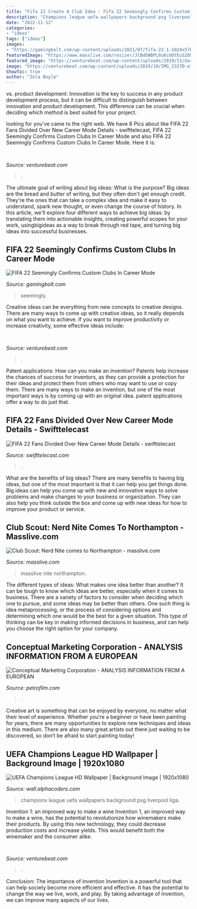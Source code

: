 ```yaml
---
title: "Fifa 22 Create A Club Idea : Fifa 22 Seemingly Confirms Custom Clubs In Career Mode"
description: "Champions league uefa wallpapers background psg liverpool liga"
date: "2022-11-12"
categories:
- "ideas"
tags: ["ideas"]
images:
- "https://gamingbolt.com/wp-content/uploads/2021/07/fifa-22-1-1024x576.jpg"
featuredImage: "https://www.masslive.com/resizer/JlBdEWBPL8u6c6OtEuS2O9PfYFA=/1280x0/smart/advancelocal-adapter-image-uploads.s3.amazonaws.com/image.masslive.com/home/mass-media/width2048/img/entertainment/photo/revenge-of-the-nerdsjpg-5cd7fc26aa7a6fba.jpg"
featured_image: "https://venturebeat.com/wp-content/uploads/2019/11/darkfate2.jpg"
image: "https://venturebeat.com/wp-content/uploads/2019/10/IMG_2327D-e1572537370560.jpeg"
ShowToc: true
author: "Zola Boyle"
---
```



vs. product development:
Innovation is the key to success in any product development process, but it can be difficult to distinguish between innovation and product development. This difference can be crucial when deciding which method is best suited for your project.

	

		
looking for  you've came to the right web. We have 8 Pics about  like FIFA 22 Fans Divided Over New Career Mode Details - swifttelecast, FIFA 22 Seemingly Confirms Custom Clubs In Career Mode and also FIFA 22 Seemingly Confirms Custom Clubs In Career Mode. Here it is:
		
    
## 

<img loading=lazy src="https://venturebeat.com/wp-content/uploads/2019/11/darkfate2.jpg" onerror="this.onerror=null;this.src='https://tse3.mm.bing.net/th?id=OIP.a_NwPe1uGTFdtRBCocsskgHaFV&amp;pid=15.1';" alt="">

_Source: venturebeat.com_

>. 

	

The ultimate goal of writing about big ideas: What is the purpose?
Big ideas are the bread and butter of writing, but they often don't get enough credit. They're the ones that can take a complex idea and make it easy to understand, spark new thought, or even change the course of history. In this article, we'll explore four different ways to achieve big ideas: by translating them into actionable insights, creating powerful scopes for your work, usingbigideas as a way to break through red tape, and turning big ideas into successful businesses.

    
## FIFA 22 Seemingly Confirms Custom Clubs In Career Mode

<img loading=lazy src="https://gamingbolt.com/wp-content/uploads/2021/07/fifa-22-1-1024x576.jpg" onerror="this.onerror=null;this.src='https://tse4.mm.bing.net/th?id=OIP.OhB9o7-Z7SlGvARe9vl9awHaEK&amp;pid=15.1';" alt="FIFA 22 Seemingly Confirms Custom Clubs In Career Mode">

_Source: gamingbolt.com_

>seemingly. 

	

Creative ideas can be everything from new concepts to creative designs. There are many ways to come up with creative ideas, so it really depends on what you want to achieve. If you want to improve productivity or increase creativity, some effective ideas include:

    
## 

<img loading=lazy src="https://venturebeat.com/wp-content/uploads/2019/10/IMG_2327D-e1572537370560.jpeg" onerror="this.onerror=null;this.src='https://tse3.mm.bing.net/th?id=OIP.C1XYG7vkAS1N_UWOfyogOAHaEK&amp;pid=15.1';" alt="">

_Source: venturebeat.com_

>. 

	

Patent applications: How can you make an invention?
Patents help increase the chances of success for inventors, as they can provide a protection for their ideas and protect them from others who may want to use or copy them. There are many ways to make an invention, but one of the most important ways is by coming up with an original idea. patent applications offer a way to do just that.

    
## FIFA 22 Fans Divided Over New Career Mode Details - Swifttelecast

<img loading=lazy src="https://media.comicbook.com/2021/08/fifa-22-1278194-1280x0.jpeg" onerror="this.onerror=null;this.src='https://tse4.mm.bing.net/th?id=OIP.4SpKnWQ-lu_JH3Nw2BH2VAHaEK&amp;pid=15.1';" alt="FIFA 22 Fans Divided Over New Career Mode Details - swifttelecast">

_Source: swifttelecast.com_

>. 

	

What are the benefits of big ideas?
There are many benefits to having big ideas, but one of the most important is that it can help you get things done. Big ideas can help you come up with new and innovative ways to solve problems and make changes to your business or organization. They can also help you think outside the box and come up with new ideas for how to improve your product or service.

    
## Club Scout: Nerd Nite Comes To Northampton - Masslive.com

<img loading=lazy src="https://www.masslive.com/resizer/JlBdEWBPL8u6c6OtEuS2O9PfYFA=/1280x0/smart/advancelocal-adapter-image-uploads.s3.amazonaws.com/image.masslive.com/home/mass-media/width2048/img/entertainment/photo/revenge-of-the-nerdsjpg-5cd7fc26aa7a6fba.jpg" onerror="this.onerror=null;this.src='https://tse2.mm.bing.net/th?id=OIP.txyLOwTMwVIUW37EWbgMVwHaEq&amp;pid=15.1';" alt="Club Scout: Nerd Nite comes to Northampton - masslive.com">

_Source: masslive.com_

>masslive nite northampton. 

	

The different types of ideas: What makes one idea better than another?
It can be tough to know which ideas are better, especially when it comes to business. There are a variety of factors to consider when deciding which one to pursue, and some ideas may be better than others. One such thing is idea metaprocessing, or the process of considering options and determining which one would be the best for a given situation. This type of thinking can be key in making informed decisions in business, and can help you choose the right option for your company.

    
## Conceptual Marketing Corporation - ANALYSIS INFORMATION FROM A EUROPEAN

<img loading=lazy src="https://petrofilm.com/yahoo_site_admin/assets/images/kish_island_iran.29124452_std.jpg" onerror="this.onerror=null;this.src='https://tse2.mm.bing.net/th?id=OIP.vjuggJ0ntDy6je3WaJzUHAHaDA&amp;pid=15.1';" alt="Conceptual Marketing Corporation - ANALYSIS INFORMATION FROM A EUROPEAN">

_Source: petrofilm.com_

>. 

	

Creative art is something that can be enjoyed by everyone, no matter what their level of experience. Whether you’re a beginner or have been painting for years, there are many opportunities to explore new techniques and ideas in this medium. There are also many great artists out there just waiting to be discovered, so don’t be afraid to start painting today!

    
## UEFA Champions League HD Wallpaper | Background Image | 1920x1080

<img loading=lazy src="https://images8.alphacoders.com/464/464214.jpg" onerror="this.onerror=null;this.src='https://tse3.mm.bing.net/th?id=OIP.RB1Gy33FGIl--GP5HZaeXwHaEK&amp;pid=15.1';" alt="UEFA Champions League HD Wallpaper | Background Image | 1920x1080">

_Source: wall.alphacoders.com_

>champions league uefa wallpapers background psg liverpool liga. 

	

Invention 1: an improved way to make a wine
Invention 1, an improved way to make a wine, has the potential to revolutionize how winemakers make their products. By using this new technology, they could decrease production costs and increase yields. This would benefit both the winemaker and the consumer alike.

    
## 

<img loading=lazy src="https://venturebeat.com/wp-content/uploads/2019/11/IMG_3270.png?w=300" onerror="this.onerror=null;this.src='https://tse3.mm.bing.net/th?id=OIP.Exb6RmeMBDvVgJPm63bQ4wAAAA&amp;pid=15.1';" alt="">

_Source: venturebeat.com_

>. 

	

Conclusion: The importance of invention
Invention is a powerful tool that can help society become more efficient and effective. It has the potential to change the way we live, work, and play. By taking advantage of invention, we can improve many aspects of our lives.

